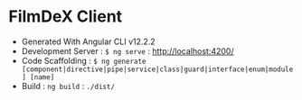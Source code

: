 # FilmDeX Client

- Generated With Angular CLI v12.2.2
- Development Server : `$ ng serve` : <http://localhost:4200/>
- Code Scaffolding : `$ ng generate [component|directive|pipe|service|class|guard|interface|enum|module] [name]`
- Build : `ng build` : `./dist/`
